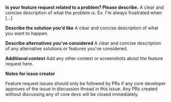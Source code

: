 
**Is your feature request related to a problem? Please describe.**
A clear and concise description of what the problem is. Ex. I'm always frustrated when [...]

**Describe the solution you'd like**
A clear and concise description of what you want to happen.

**Describe alternatives you've considered**
A clear and concise description of any alternative solutions or features you've considered.

**Additional context**
Add any other context or screenshots about the feature request here.

**Notes for issue creator**

Feature request issues should only be followed by PRs if any core developer approves of the issue in discussion thread in this issue. Any PRs created without discussing any of core devs will be closed immediately.
